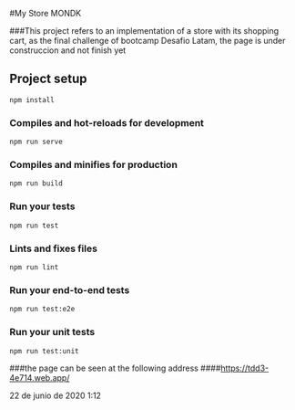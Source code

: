 #My Store MONDK

###This project refers to an implementation of a store with its shopping cart, as the final challenge of bootcamp Desafio Latam, the page is under construccion and not finish yet

## Project setup
```
npm install
```

### Compiles and hot-reloads for development
```
npm run serve
```

### Compiles and minifies for production
```
npm run build
```

### Run your tests
```
npm run test
```

### Lints and fixes files
```
npm run lint
```

### Run your end-to-end tests
```
npm run test:e2e
```

### Run your unit tests
```
npm run test:unit
```

###the page can be seen at the following address
####https://tdd3-4e714.web.app/

22 de junio de 2020 1:12